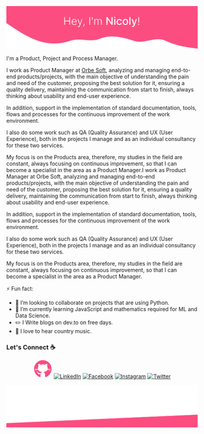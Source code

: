 ![alt text](./images/top.svg)

I'm a Product, Project and Process Manager.

I work as Product Manager at [Orbe Soft](https://orbesoft.com.br/), analyzing and managing end-to-end products/projects, with the main objective of understanding the pain and need of the customer, proposing the best solution for it, ensuring a quality delivery, maintaining the communication from start to finish, always thinking about usability and end-user experience.

In addition, support in the implementation of standard documentation, tools, flows and processes for the continuous improvement of the work environment.

I also do some work such as QA (Quality Assurance) and UX (User Experience), both in the projects I manage and as an individual consultancy for these two services.

My focus is on the Products area, therefore, my studies in the field are constant, always focusing on continuous improvement, so that I can become a specialist in the area as a Product Manager.I work as Product Manager at Orbe Soft, analyzing and managing end-to-end products/projects, with the main objective of understanding the pain and need of the customer, proposing the best solution for it, ensuring a quality delivery, maintaining the communication from start to finish, always thinking about usability and end-user experience.

In addition, support in the implementation of standard documentation, tools, flows and processes for the continuous improvement of the work environment.

I also do some work such as QA (Quality Assurance) and UX (User Experience), both in the projects I manage and as an individual consultancy for these two services.

My focus is on the Products area, therefore, my studies in the field are constant, always focusing on continuous improvement, so that I can become a specialist in the area as a Product Manager.

⚡ Fun fact:

- 👯 I’m looking to collaborate on projects that are using Python.
- 🌱 I’m currently learning JavaScript and mathematics required for ML and Data Science.
- :pencil2: I Write blogs on dev.to on free days.
- :musical_note: I love to hear country music.

### Let's Connect :coffee:

<p align="center">
	<a href="https://github.com/nicolycypriano"><img src="./images/github.png" alt="GitHub"/></a>
	<a href="https://www.linkedin.com/in/nicolycypriano/"><img src="" alt="LinkedIn"/></a>
	<a href="https://www.facebook.com/nicolycypriano/"><img src="" alt="Facebook"/></a>
	<a href="https://www.instagram.com/nicolycypriano/"><img src="" alt="Instagram"/></a>
	<a href="https://twitter.com/nicolycypriano"><img src="" alt="Twitter"/></a>
</p>

![alt text](./images/bottom.svg)
